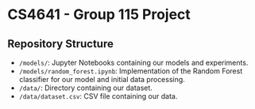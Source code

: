 # CS4641 - Group 115 Project

## Repository Structure

- `/models/`: Jupyter Notebooks containing our models and experiments.
- `/models/random_forest.ipynb`: Implementation of the Random Forest classifier for our model and initial data processing.
- `/data/`: Directory containing our dataset.
- `/data/dataset.csv`: CSV file containing our data.